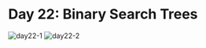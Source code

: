 # Day 22: Binary Search Trees
![day22-1](https://github.com/Jaoearn/HackerrankChallenges30DaysOfCode/assets/128070861/02395dc5-8656-4629-af07-813730f43046)
![day22-2](https://github.com/Jaoearn/HackerrankChallenges30DaysOfCode/assets/128070861/c0468deb-7547-4c9a-9469-0467459f7dd5)
